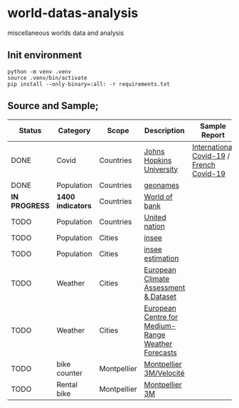 # world-datas-analysis
miscellaneous worlds data and analysis

## Init environment

```
python -m venv .venv
source .venv/bin/activate
pip install --only-binary=:all: -r requirements.txt
```

## Source and Sample;

| Status          | Category             | Scope       | Description                                                                                                                             | Sample Report                                                                                                       |
|-----------------|----------------------|-------------|-----------------------------------------------------------------------------------------------------------------------------------------|---------------------------------------------------------------------------------------------------------------------|
| DONE            | Covid                | Countries   | [Johns Hopkins University](https://github.com/CSSEGISandData/COVID-19)                                                                  | [International Covid-19](international/covid-19/README.md) / [French Covid-19](countries/french/covid-19/README.md) |
| DONE            | Population           | Countries   | [geonames](https://download.geonames.org/export/dump/)                                                                                  |                                                                                                                     |
| **IN PROGRESS** | **1400 indicators**  | Countries   | [World of bank](https://data.worldbank.org/indicator/SP.POP.TOTL)                                                                       |                                                                                                                     |
| TODO            | Population           | Countries   | [United nation](https://population.un.org/wpp/Download/Standard/Population/)                                                            |                                                                                                                     |
| TODO            | Population           | Cities      | [insee](https://www.insee.fr/fr/information/2008354)                                                                                    |                                                                                                                     |
| TODO            | Population           | Cities      | [insee estimation](https://www.insee.fr/fr/statistiques/1893198)                                                                        |                                                                                                                     |
| TODO            | Weather              | Cities      | [European Climate Assessment & Dataset](https://www.ecad.eu/dailydata/predefinedseries.php)                                             |                                                                                                                     |
| TODO            | Weather              | Cities      | [European Centre for Medium-Range Weather Forecasts](https://confluence.ecmwf.int/display/WEBAPI/Accessing+ECMWF+data+servers+in+batch) |                                                                                                                     |
| TODO            | bike counter         | Montpellier | [Montpellier 3M/Velocité](https://compteurs.velocite-montpellier.fr/)                                                                   |                                                                                                                     |
| TODO            | Rental bike          | Montpellier | [Montpellier 3M](https://data.montpellier3m.fr/dataset/courses-des-velos-velomagg-de-montpellier-mediterranee-metropole)                |                                                                                                                     |

